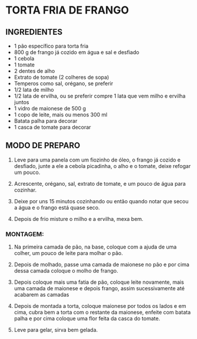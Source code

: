# TORTA FRIA DE FRANGO

## INGREDIENTES

- 1 pão específico para torta fria
- 800 g de frango já cozido em água e sal e desfiado
- 1 cebola
- 1 tomate
- 2 dentes de alho
- Extrato de tomate (2 colheres de sopa)
- Temperos como sal, orégano, se preferir
- 1/2 lata de milho
- 1/2 lata de ervilha, ou se preferir compre 1 lata que vem milho e ervilha juntos
- 1 vidro de maionese de 500 g
- 1 copo de leite, mais ou menos 300 ml
- Batata palha para decorar
- 1 casca de tomate para decorar

## MODO DE PREPARO

1. Leve para uma panela com um fiozinho de óleo, o frango já cozido e desfiado, junte a ele a cebola picadinha, o alho e o tomate, deixe refogar um pouco.

2. Acrescente, orégano, sal, extrato de tomate, e um pouco de água para cozinhar.

3. Deixe por uns 15 minutos cozinhando ou então quando notar que secou a água e o frango está quase seco.

4. Depois de frio misture o milho e a ervilha, mexa bem.

   

###                   MONTAGEM:

1. Na primeira camada de pão, na base, coloque com a ajuda de uma colher, um pouco de leite para molhar o pão.

2. Depois de molhado, passe uma camada de maionese no pão e por cima dessa camada  coloque o molho de frango.

3. Depois coloque mais uma fatia de pão, coloque leite novamente, mais uma camada de maionese e depois frango, assim sucessivamente até acabarem as camadas

   

4. Depois de montada a torta, coloque maionese por todos os lados e em cima, cubra bem a torta com o restante da maionese, enfeite com batata palha e por cima coloque uma flor feita da casca do tomate.

5. Leve para gelar, sirva bem gelada.